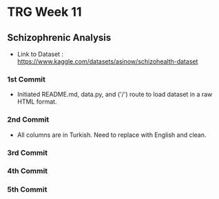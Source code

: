 # TRG Week 11

## Schizophrenic Analysis

- Link to Dataset : https://www.kaggle.com/datasets/asinow/schizohealth-dataset

### 1st Commit

- Initiated README.md, data.py, and ('/') route to load dataset in a raw HTML format.

### 2nd Commit

- All columns are in Turkish. Need to replace with English and clean.

### 3rd Commit

### 4th Commit

### 5th Commit